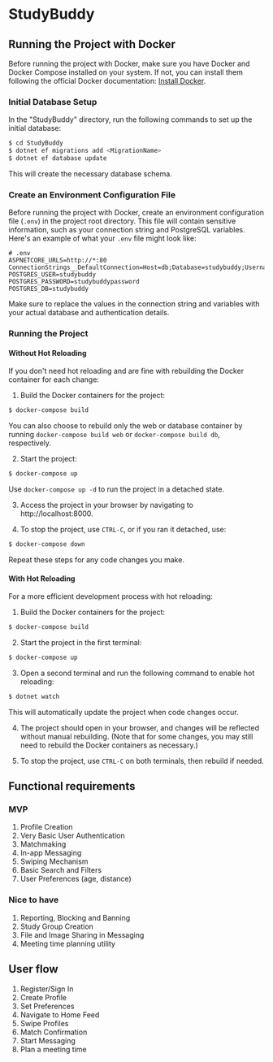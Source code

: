 # StudyBuddy

## Running the Project with Docker

Before running the project with Docker, make sure you have Docker and Docker Compose installed on your system. If not, you can install them following the official Docker documentation: [Install Docker](https://docs.docker.com/get-docker/).

### Initial Database Setup

In the "StudyBuddy" directory, run the following commands to set up the initial database:

```bash
$ cd StudyBuddy
$ dotnet ef migrations add <MigrationName>
$ dotnet ef database update
```

This will create the necessary database schema.

### Create an Environment Configuration File

Before running the project with Docker, create an environment configuration file (`.env`) in the project root directory. This file will contain sensitive information, such as your connection string and PostgreSQL variables. Here's an example of what your `.env` file might look like:

```
# .env
ASPNETCORE_URLS=http://*:80
ConnectionStrings__DefaultConnection=Host=db;Database=studybuddy;Username=studybuddy;Password=studybuddypassword
POSTGRES_USER=studybuddy
POSTGRES_PASSWORD=studybuddypassword
POSTGRES_DB=studybuddy
```

Make sure to replace the values in the connection string and variables with your actual database and authentication details.

### Running the Project

#### Without Hot Reloading

If you don't need hot reloading and are fine with rebuilding the Docker container for each change:

1. Build the Docker containers for the project:

```bash
$ docker-compose build
```

You can also choose to rebuild only the web or database container by running `docker-compose build web` or `docker-compose build db`, respectively.

2. Start the project:

```bash
$ docker-compose up
```

Use `docker-compose up -d` to run the project in a detached state.

3. Access the project in your browser by navigating to http://localhost:8000.

4. To stop the project, use `CTRL-C`, or if you ran it detached, use:

```bash
$ docker-compose down
```

Repeat these steps for any code changes you make.

#### With Hot Reloading

For a more efficient development process with hot reloading:

1. Build the Docker containers for the project:

```bash
$ docker-compose build
```

2. Start the project in the first terminal:

```bash
$ docker-compose up
```

3. Open a second terminal and run the following command to enable hot reloading:

``` bash
$ dotnet watch
```

This will automatically update the project when code changes occur.

4. The project should open in your browser, and changes will be reflected without manual rebuilding. (Note that for some changes, you may still need to rebuild the Docker containers as necessary.)

5. To stop the project, use `CTRL-C` on both terminals, then rebuild if needed.

## Functional requirements

### MVP

1. Profile Creation
2. Very Basic User Authentication
3. Matchmaking
4. In-app Messaging
5. Swiping Mechanism
6. Basic Search and Filters
7. User Preferences (age, distance)

### Nice to have

1. Reporting, Blocking and Banning
2. Study Group Creation
3. File and Image Sharing in Messaging
4. Meeting time planning utility

## User flow

1. Register/Sign In
2. Create Profile
3. Set Preferences
4. Navigate to Home Feed
5. Swipe Profiles
6. Match Confirmation
7. Start Messaging
8. Plan a meeting time

